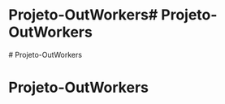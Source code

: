 # Projeto-OutWorkers#   P r o j e t o - O u t W o r k e r s  
 # Projeto-OutWorkers
# Projeto-OutWorkers
